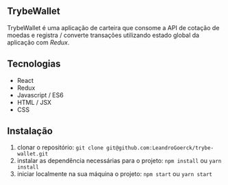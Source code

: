 ## TrybeWallet
TrybeWallet é uma aplicação de carteira que consome a API de cotação de moedas e registra / converte transações utilizando estado global da aplicação com _Redux_.

## Tecnologias
- React
- Redux
- Javascript / ES6
- HTML / JSX
- CSS

## Instalação
1. clonar o repositório: ```git clone git@github.com:LeandroGoerck/trybe-wallet.git``` 
2. instalar as dependência necessárias para o projeto: ```npm install``` ou ```yarn install```
3. iniciar localmente na sua máquina o projeto: ```npm start``` ou ```yarn start```
